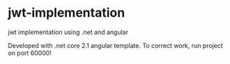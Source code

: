 # jwt-implementation
jwt implementation using .net and angular

Developed with .net core 2.1 angular template.
To correct work, run project on port 60000!